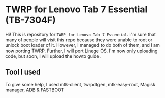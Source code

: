 # TWRP for Lenovo Tab 7 Essential (TB-7304F)
Hi! This is repository for ```TWRP for Lenovo Tab 7 Essential```. I'm sure that many of people will visit this repo because they were unable to root or unlock boot loader of it. However, I managed to do both of them, and I am now porting TWRP. Further, I will port Linege OS. I'm now only uploading code, but soon, I will upload the howto guide. 
## Tool I used
To give some help, I used mtk-client, twrpdtgen, mtk-easy-root, Magisk manager, ADB & FASTBOOT